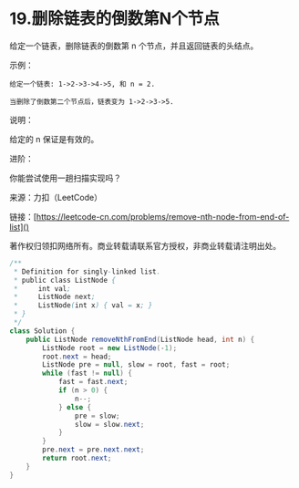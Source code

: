 # 19.删除链表的倒数第N个节点
给定一个链表，删除链表的倒数第 n 个节点，并且返回链表的头结点。

示例：

```
给定一个链表: 1->2->3->4->5, 和 n = 2.

当删除了倒数第二个节点后，链表变为 1->2->3->5.
```
说明：

给定的 n 保证是有效的。

进阶：

你能尝试使用一趟扫描实现吗？

来源：力扣（LeetCode）

链接：[https://leetcode-cn.com/problems/remove-nth-node-from-end-of-list]()

著作权归领扣网络所有。商业转载请联系官方授权，非商业转载请注明出处。

```java
/**
 * Definition for singly-linked list.
 * public class ListNode {
 *     int val;
 *     ListNode next;
 *     ListNode(int x) { val = x; }
 * }
 */
class Solution {
    public ListNode removeNthFromEnd(ListNode head, int n) {
        ListNode root = new ListNode(-1);
        root.next = head;
        ListNode pre = null, slow = root, fast = root;
        while (fast != null) {
            fast = fast.next;
            if (n > 0) {
                n--;
            } else {
                pre = slow;
                slow = slow.next;
            }
        }
        pre.next = pre.next.next;
        return root.next;
    }
}
```